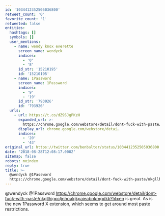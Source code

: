 ```yaml
---
id: '1034412352505036800'
retweet_count: '0'
favorite_count: '1'
retweeted: false
entities:
  hashtags: []
  symbols: []
  user_mentions:
    - name: wendy knox everette
      screen_name: wendyck
      indices:
        - '0'
        - '8'
      id_str: '15210195'
      id: '15210195'
    - name: 1Password
      screen_name: 1Password
      indices:
        - '9'
        - '19'
      id_str: '793926'
      id: '793926'
  urls:
    - url: https://t.co/dZ9SJgPKzH
      expanded_url: >-
        https://chrome.google.com/webstore/detail/dont-fuck-with-paste/nkgllhigpcljnhoakjkgaieabnkmgdkb?hl=en
      display_url: chrome.google.com/webstore/detai…
      indices:
        - '20'
        - '43'
original_url: https://twitter.com/benbalter/status/1034412352505036800
date: '2018-08-28T12:08:17.000Z'
sitemap: false
robots: noindex
reply: true
title: >-
  @wendyck @1Password
  https://chrome.google.com/webstore/detail/dont-fuck-with-paste/nkgllhigpcljnhoakjkgaieabnkmgdkb?hl=en…
---
```


@wendyck @1Password https://chrome.google.com/webstore/detail/dont-fuck-with-paste/nkgllhigpcljnhoakjkgaieabnkmgdkb?hl=en is great. As is the new 1Password X extension, which seems to get around most paste restrictions.